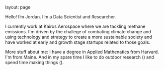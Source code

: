 
layout: page

Hello! I’m Jordan. I’m a Data Scientist and Researcher.

I currently work at Kairos Aerospace where we are tackling methane emissions.  I'm driven by the challege of combating climate change and using technology and strategy to create a more sustainable society and have worked at early and growth stage startups related to those goals. 

More stuff about me: I have a degree in Applied Mathenatics from Harvard. I'm from Maine. And in my spare time I like to do outdoor research () and spend time making things ().

